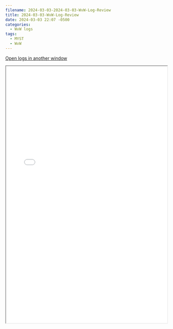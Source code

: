```yaml
---
filename: 2024-03-03-2024-03-03-WvW-Log-Review
title: 2024-03-03-WvW-Log-Review
date: 2024-03-03 22:07 -0500
categories:
  - WvW logs
tags:
  - MYST
  - WvW
---
```

<a href="/assets/wvwlogs/reports20240303.html#20240303-WvW-Log-Review" target="_blank">Open logs in another window</a>

<iframe src="/assets/wvwlogs/reports20240303.html#20240303-WvW-Log-Review" width="100%" height="800" style="display:block; margin: 0 auto;"> </iframe>